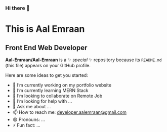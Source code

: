 ### Hi there 👋
# This is Aal Emraan

## Front End Web Developer


**Aal-Emraan/Aal-Emraan** is a ✨ _special_ ✨ repository because its `README.md` (this file) appears on your GitHub profile.

Here are some ideas to get you started:

- 🔭 I’m currently working on my portfolio website
- 🌱 I’m currently learning MERN Stack
- 👯 I’m looking to collaborate on Remote Job
- 🤔 I’m looking for help with ...
- 💬 Ask me about ...
- 📫 How to reach me: developer.aalemraan@gmail.com
- 😄 Pronouns: ...
- ⚡ Fun fact: ...


